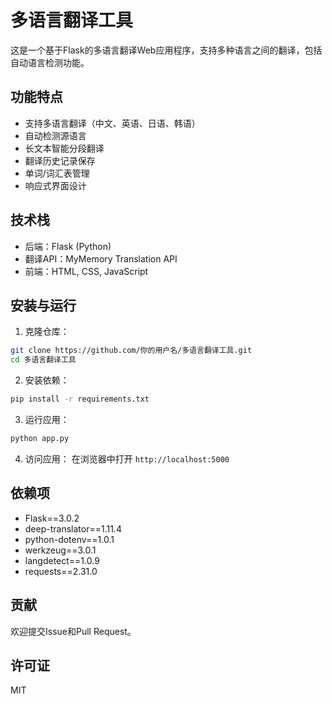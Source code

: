 # 多语言翻译工具

这是一个基于Flask的多语言翻译Web应用程序，支持多种语言之间的翻译，包括自动语言检测功能。

## 功能特点

- 支持多语言翻译（中文、英语、日语、韩语）
- 自动检测源语言
- 长文本智能分段翻译
- 翻译历史记录保存
- 单词/词汇表管理
- 响应式界面设计

## 技术栈

- 后端：Flask (Python)
- 翻译API：MyMemory Translation API
- 前端：HTML, CSS, JavaScript

## 安装与运行

1. 克隆仓库：
```bash
git clone https://github.com/你的用户名/多语言翻译工具.git
cd 多语言翻译工具
```

2. 安装依赖：
```bash
pip install -r requirements.txt
```

3. 运行应用：
```bash
python app.py
```

4. 访问应用：
   在浏览器中打开 `http://localhost:5000`

## 依赖项

- Flask==3.0.2
- deep-translator==1.11.4
- python-dotenv==1.0.1
- werkzeug==3.0.1
- langdetect==1.0.9
- requests==2.31.0

## 贡献

欢迎提交Issue和Pull Request。

## 许可证

MIT